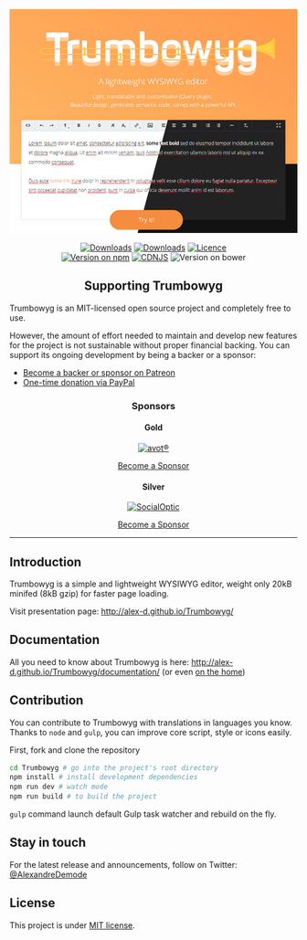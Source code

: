 <p align="center">
    <a href="http://alex-d.github.io/Trumbowyg/"><img src="banner.jpg" alt="" /></a>
</p>

<p align="center">
    <a href="https://bundlephobia.com/result?p=trumbowyg"><img src="https://img.shields.io/bundlephobia/minzip/trumbowyg.svg?style=for-the-badge" alt="Downloads" /></a>
    <a href="https://www.npmjs.com/package/trumbowyg"><img src="https://img.shields.io/npm/dm/trumbowyg.svg?color=blue&label=npm%20downloads&style=for-the-badge" alt="Downloads" /></a>
    <a href="https://github.com/Alex-D/Trumbowyg/blob/develop/LICENSE"><img src="https://img.shields.io/npm/l/trumbowyg.svg?color=blue&style=for-the-badge" alt="Licence" /></a>
    <br>
    <a href="https://www.npmjs.com/package/trumbowyg"><img src="https://img.shields.io/npm/v/trumbowyg.svg?color=blue&style=for-the-badge" alt="Version on npm" /></a>
    <a href="https://cdnjs.com/libraries/Trumbowyg"><img src="https://img.shields.io/cdnjs/v/Trumbowyg.svg?color=blue&style=for-the-badge" alt="CDNJS" /></a>
    <img src="https://img.shields.io/bower/v/trumbowyg.svg?color=blue&style=for-the-badge" alt="Version on bower" />
</p>


<h2 align="center">Supporting Trumbowyg</h2>

Trumbowyg is an MIT-licensed open source project and completely free to use.

However, the amount of effort needed to maintain and develop new features for
the project is not sustainable without proper financial backing.
You can support its ongoing development by being a backer or a sponsor:

- [Become a backer or sponsor on Patreon](https://www.patreon.com/alexandredemode)
- [One-time donation via PayPal](https://www.paypal.me/demodealexandre/20eur)

<h3 align="center">Sponsors</h3>

<h4 align="center">Gold</h4>

<p align="center">
    <a href="https://avot.nl/?ref=trumbowyg">
        <img src="https://cdn.rawgit.com/Alex-D/Trumbowyg/develop/sponsors/avot.svg" alt="avot®" width="200px"/>
    </a>
</p>

<p align="center">
    <a href="https://www.patreon.com/bePatron?c=1176005&rid=1940456">
        Become a Sponsor
    </a>
</p>

<h4 align="center">Silver</h4>

<p align="center">
    <a href="https://socialoptic.com/?ref=trumbowyg">
        <img src="https://rawcdn.githack.com/Alex-D/Trumbowyg/develop/sponsors/socialoptic.png" alt="SocialOptic" width="150px"/>
    </a>
</p>

<p align="center">
    <a href="https://www.patreon.com/bePatron?c=1176005&rid=1940456">
        Become a Sponsor
    </a>
</p>

------------------------------------

## Introduction

Trumbowyg is a simple and lightweight WYSIWYG editor, weight only 20kB minifed (8kB gzip) for faster page loading.

Visit presentation page: http://alex-d.github.io/Trumbowyg/


## Documentation

All you need to know about Trumbowyg is here: http://alex-d.github.io/Trumbowyg/documentation/ (or even [on the home](http://alex-d.github.io/Trumbowyg/#get-started))


## Contribution

You can contribute to Trumbowyg with translations in languages you know.
Thanks to `node` and `gulp`, you can improve core script, style or icons easily.

First, fork and clone the repository

```bash
cd Trumbowyg # go into the project's root directory
npm install # install development dependencies
npm run dev # watch mode
npm run build # to build the project
```

`gulp` command launch default Gulp task watcher and rebuild on the fly.


## Stay in touch

For the latest release and announcements, follow on Twitter: [@AlexandreDemode](https://twitter.com/AlexandreDemode)


## License

This project is under [MIT license](LICENSE).
